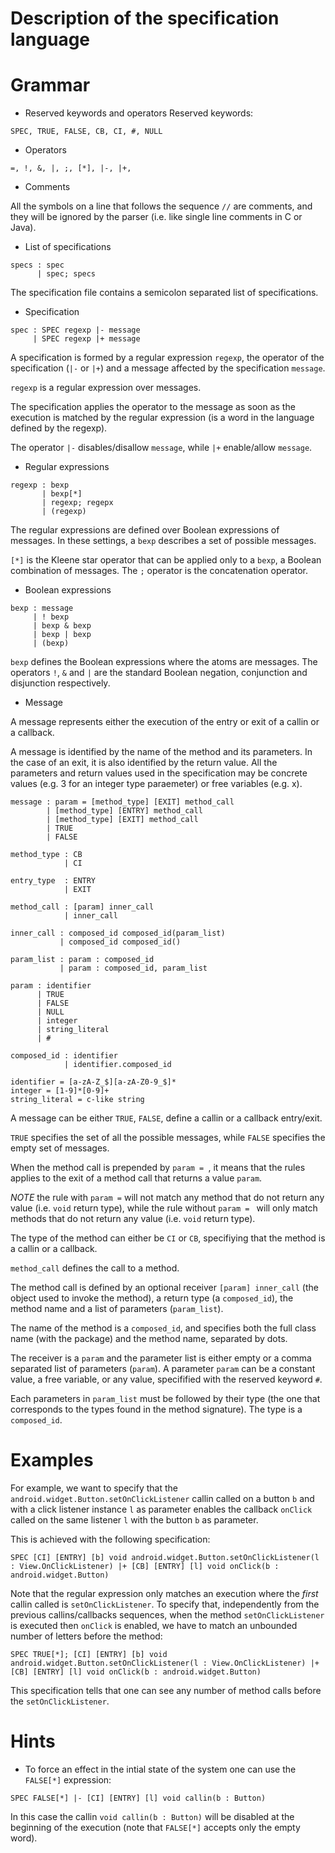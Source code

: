 # Description of the specification language

# Grammar
- Reserved keywords and operators
Reserved keywords:
```
SPEC, TRUE, FALSE, CB, CI, #, NULL
```

- Operators
```
=, !, &, |, ;, [*], |-, |+,
```

- Comments

All the symbols on a line that follows the sequence `//` are comments, and they will be ignored by the parser (i.e. like single line comments in C or Java).


- List of specifications
```
specs : spec
      | spec; specs
```
The specification file contains a semicolon separated list of
specifications.

- Specification
```
spec : SPEC regexp |- message
     | SPEC regexp |+ message
```

A specification is formed by a regular expression `regexp`, the
operator of the specification (`|-` or `|+`) and a message affected by
the specification `message`.

`regexp` is a regular expression over messages.

The specification applies the operator to the message as soon as the
execution is matched by the regular expression (is a word in the
language defined by the regexp).

The operator `|-` disables/disallow `message`, while `|+`
enable/allow `message`.


- Regular expressions
```
regexp : bexp
       | bexp[*]
       | regexp; regepx
       | (regexp)
```

The regular expressions are defined over Boolean expressions of
messages. In these settings, a `bexp` describes a set of possible
messages.

`[*]` is the Kleene star operator that can be applied only to a
`bexp`, a Boolean combination of messages.
The `;` operator is the concatenation operator.


- Boolean expressions
```
bexp : message
     | ! bexp
     | bexp & bexp
     | bexp | bexp
     | (bexp)
```

`bexp` defines the Boolean expressions where the atoms are messages.
The operators `!`, `&` and `|` are the standard Boolean negation,
conjunction and disjunction respectively.


- Message

A message represents either the execution of the entry or exit of a callin or a callback.

A message is identified by the name of the method and its parameters.
In the case of an exit, it is also identified by the return value. All
the parameters and return values used in the specification may be
concrete values (e.g. 3 for an integer type paraemeter) or free
variables (e.g. x).


```
message : param = [method_type] [EXIT] method_call
        | [method_type] [ENTRY] method_call
        | [method_type] [EXIT] method_call
        | TRUE
        | FALSE

method_type : CB
            | CI
            
entry_type  : ENTRY
            | EXIT

method_call : [param] inner_call
            | inner_call
            
inner_call : composed_id composed_id(param_list)
           | composed_id composed_id()
           
param_list : param : composed_id
           | param : composed_id, param_list
           
param : identifier
      | TRUE
      | FALSE
      | NULL
      | integer
      | string_literal
      | #

composed_id : identifier
            | identifier.composed_id
            
identifier = [a-zA-Z_$][a-zA-Z0-9_$]*
integer = [1-9]*[0-9]+
string_literal = c-like string
```

A message can be either `TRUE`, `FALSE`, define a callin or a callback entry/exit.

`TRUE` specifies the set of all the possible messages, while `FALSE` specifies the empty set of messages.

When the method call is prepended by `param = `, it means that the
rules applies to the exit of a method call that returns a value `param`.

*NOTE* the rule with `param =` will not match any method that do not
return any value (i.e. `void` return type), while the rule without
`param = ` will only match methods that do not return any value
(i.e. `void` return type).

The type of the method can either be `CI` or `CB`, specifiying that
the method is a callin or a callback.

`method_call` defines the call to a method.

The method call is defined by an optional receiver `[param]
inner_call` (the object used to invoke the method), 
a return type (a `composed_id`), the method name and a list of
parameters (`param_list`).

The name of the method is a `composed_id`, and specifies both the full
class name (with the package) and the method name, separated by dots.

The receiver is a `param` and the parameter list is either empty or a
comma separated list of parameters (`param`).
A parameter `param` can be a constant value, a free variable, or any
value, specifified with the reserved keyword `#`.

Each parameters in `param_list` must be followed by their type (the
one that corresponds to the types found in the method signature). The
type is a `composed_id`.


# Examples
For example, we want to specify that the
`android.widget.Button.setOnClickListener` callin called on a button
`b` and with a click listener instance `l` as parameter enables the
callback `onClick` called on the same listener `l` with the button `b`
as parameter.

This is achieved with the following specification:
```
SPEC [CI] [ENTRY] [b] void android.widget.Button.setOnClickListener(l : View.OnClickListener) |+ [CB] [ENTRY] [l] void onClick(b : android.widget.Button)
```

Note that the regular expression only matches an execution where the *first* callin called is `setOnClickListener`.
To specify that, independently from the previous callins/callbacks sequences,
when the method `setOnClickListener` is executed then `onClick` is enabled, we have to match an unbounded number of letters before the method:

```
SPEC TRUE[*]; [CI] [ENTRY] [b] void android.widget.Button.setOnClickListener(l : View.OnClickListener) |+ [CB] [ENTRY] [l] void onClick(b : android.widget.Button)
```

This specification tells that one can see any number of method calls before the `setOnClickListener`.


# Hints

- To force an effect in the intial state of the system one can use the `FALSE[*]` expression:
```
SPEC FALSE[*] |- [CI] [ENTRY] [l] void callin(b : Button)
```

In this case the callin `void callin(b : Button)` will be disabled at the beginning of the execution (note that `FALSE[*]` accepts only the empty word).




